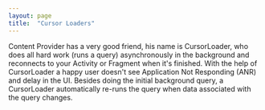 ```yaml
---
layout: page
title:  "Cursor Loaders"
---
```


Content Provider has a very good friend, his name is CursorLoader, who does all hard work (runs a query) asynchronously in the background and reconnects to your Activity or Fragment when it's finished. With the help of CursorLoader a happy user doesn't see Application Not Responding (ANR) and delay in the UI. Besides doing the initial background query, a CursorLoader automatically re-runs the query when data associated with the query changes.